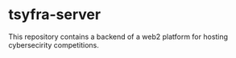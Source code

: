 # tsyfra-server
This repository contains a backend of a web2 platform for hosting cybersecirity competitions.
